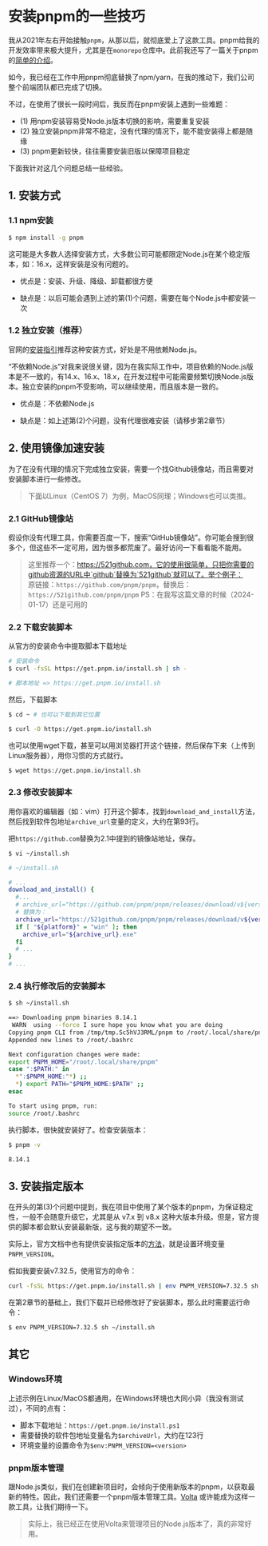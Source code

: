 # 安装pnpm的一些技巧

我从2021年左右开始接触`pnpm`，从那以后，就彻底爱上了这款工具。pnpm给我的开发效率带来极大提升，尤其是在`monorepo`仓库中。此前我还写了一篇关于pnpm的[简单的介绍](../P05_pnpm/blog.md)。

如今，我已经在工作中用pnpm彻底替换了npm/yarn，在我的推动下，我们公司整个前端团队都已完成了切换。

不过，在使用了很长一段时间后，我反而在pnpm安装上遇到一些难题：

- (1) 用npm安装容易受Node.js版本切换的影响，需要重复安装
- (2) 独立安装pnpm非常不稳定，没有代理的情况下，能不能安装得上都是随缘
- (3) pnpm更新较快，往往需要安装旧版以保障项目稳定

下面我针对这几个问题总结一些经验。

## 1. 安装方式

### 1.1 npm安装

```bash
$ npm install -g pnpm
```

这可能是大多数人选择安装方式，大多数公司可能都限定Node.js在某个稳定版本，如：16.x，这样安装是没有问题的。

- 优点是：安装、升级、降级、卸载都很方便

- 缺点是：以后可能会遇到上述的第(1)个问题，需要在每个Node.js中都安装一次

### 1.2 独立安装（推荐）

官网的[安装指引](https://pnpm.io/zh/installation)推荐这种安装方式，好处是不用依赖Node.js。

“不依赖Node.js”对我来说很关键，因为在我实际工作中，项目依赖的Node.js版本是不一致的，有14.x、16.x、18.x，在开发过程中可能需要频繁切换Node.js版本。独立安装的pnpm不受影响，可以继续使用，而且版本是一致的。

- 优点是：不依赖Node.js

- 缺点是：如上述第(2)个问题，没有代理很难安装（请移步第2章节）

## 2. 使用镜像加速安装

为了在没有代理的情况下完成独立安装，需要一个找Github镜像站，而且需要对安装脚本进行一些修改。

> 下面以Linux（CentOS 7）为例，MacOS同理；Windows也可以类推。

### 2.1 GitHub镜像站

假设你没有代理工具，你需要百度一下，搜索“GitHub镜像站”。你可能会搜到很多个，但这些不一定可用，因为很多都荒废了。最好访问一下看看能不能用。

> 这里推荐一个：https://521github.com，它的使用很简单，只把你需要的github资源的URL中`github`替换为`521github`就可以了。举个例子：  
> 原链接：`https://github.com/pnpm/pnpm`，替换后：`https://521github.com/pnpm/pnpm`
> PS：在我写这篇文章的时候（2024-01-17）还是可用的

### 2.2 下载安装脚本

从官方的安装命令中提取脚本下载地址
```bash
# 安装命令
$ curl -fsSL https://get.pnpm.io/install.sh | sh -

# 脚本地址 => https://get.pnpm.io/install.sh
```

然后，下载脚本
```bash
$ cd ~ # 也可以下载到其它位置

$ curl -O https://get.pnpm.io/install.sh
```

也可以使用wget下载，甚至可以用浏览器打开这个链接，然后保存下来（上传到Linux服务器），用你习惯的方式就行。
```bash
$ wget https://get.pnpm.io/install.sh
```

### 2.3 修改安装脚本

用你喜欢的编辑器（如：vim）打开这个脚本，找到`download_and_install`方法，然后找到软件包地址`archive_url`变量的定义，大约在第93行。

把`https://github.com`替换为2.1中提到的镜像站地址，保存。

```bash
$ vi ~/install.sh
```
```bash
# ~/install.sh

# ...
download_and_install() {
  #...
  # archive_url="https://github.com/pnpm/pnpm/releases/download/v${version}/pnpm-${platform}-${arch}"
  # 替换为：
  archive_url="https://521github.com/pnpm/pnpm/releases/download/v${version}/pnpm-${platform}-${arch}"
  if [ "${platform}" = "win" ]; then
    archive_url="${archive_url}.exe"
  fi
  # ...
}
# ...
```

### 2.4 执行修改后的安装脚本

```bash
$ sh ~/install.sh

==> Downloading pnpm binaries 8.14.1
 WARN  using --force I sure hope you know what you are doing
Copying pnpm CLI from /tmp/tmp.Sc5hVJ3RML/pnpm to /root/.local/share/pnpm/pnpm
Appended new lines to /root/.bashrc

Next configuration changes were made:
export PNPM_HOME="/root/.local/share/pnpm"
case ":$PATH:" in
  *":$PNPM_HOME:"*) ;;
  *) export PATH="$PNPM_HOME:$PATH" ;;
esac

To start using pnpm, run:
source /root/.bashrc
```

执行脚本，很快就安装好了。检查安装版本：
```bash
$ pnpm -v

8.14.1
```

## 3. 安装指定版本

在开头的第(3)个问题中提到，我在项目中使用了某个版本的pnpm，为保证稳定性，一般不会随意升级它，尤其是从 v7.x 到 v8.x 这种大版本升级。但是，官方提供的脚本都会默认安装最新版，这与我的期望不一致。

实际上，官方文档中也有提供安装指定版本的[方法](https://pnpm.io/zh/installation#%E5%AE%89%E8%A3%85%E7%89%B9%E5%AE%9A%E7%89%88%E6%9C%AC)，就是设置环境变量`PNPM_VERSION`。

假如我要安装v7.32.5，使用官方的命令：
```bash
curl -fsSL https://get.pnpm.io/install.sh | env PNPM_VERSION=7.32.5 sh -
```

在第2章节的基础上，我们下载并已经修改好了安装脚本，那么此时需要运行命令：
```bash
$ env PNPM_VERSION=7.32.5 sh ~/install.sh
```

## 其它

### Windows环境

上述示例在Linux/MacOS都通用，在Windows环境也大同小异（我没有测试过），不同的点有：

- 脚本下载地址：`https://get.pnpm.io/install.ps1`
- 需要替换的软件包地址变量名为`$archiveUrl`，大约在123行
- 环境变量的设置命令为`$env:PNPM_VERSION=<version>`

### pnpm版本管理

跟Node.js类似，我们在创建新项目时，会倾向于使用新版本的pnpm，以获取最新的特性。因此，我们还需要一个pnpm版本管理工具。[Volta](https://docs.volta.sh/advanced/pnpm) 或许能成为这样一款工具，让我们期待一下。

> 实际上，我已经正在使用Volta来管理项目的Node.js版本了，真的非常好用。